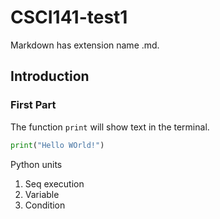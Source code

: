 # CSCI141-test1

Markdown has extension name .md.

## Introduction

### First Part

The function `print` will show text in the terminal.

```python
print("Hello WOrld!")
```

Python units
1. Seq execution
1. Variable
3. Condition